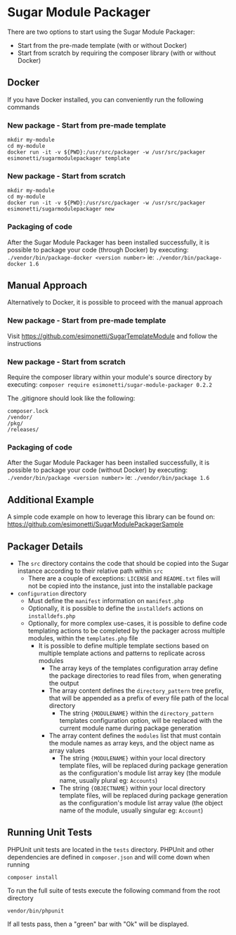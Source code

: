 # Sugar Module Packager

There are two options to start using the Sugar Module Packager:

* Start from the pre-made template (with or without Docker)
* Start from scratch by requiring the composer library (with or without Docker)

## Docker
If you have Docker installed, you can conveniently run the following commands

### New package - Start from pre-made template
```
mkdir my-module
cd my-module
docker run -it -v ${PWD}:/usr/src/packager -w /usr/src/packager esimonetti/sugarmodulepackager template
```

### New package - Start from scratch
```
mkdir my-module
cd my-module
docker run -it -v ${PWD}:/usr/src/packager -w /usr/src/packager esimonetti/sugarmodulepackager new
```

### Packaging of code
After the Sugar Module Packager has been installed successfully, it is possible to package your code (through Docker) by executing: `./vendor/bin/package-docker <version number>` ie: `./vendor/bin/package-docker 1.6`


## Manual Approach
Alternatively to Docker, it is possible to proceed with the manual approach

### New package - Start from pre-made template
Visit https://github.com/esimonetti/SugarTemplateModule and follow the instructions

### New package - Start from scratch
Require the composer library within your module's source directory by executing: `composer require esimonetti/sugar-module-packager 0.2.2`

The .gitignore should look like the following:
```
composer.lock
/vendor/
/pkg/
/releases/
```

### Packaging of code
After the Sugar Module Packager has been installed successfully, it is possible to package your code (without Docker) by executing: `./vendor/bin/package <version number>` ie: `./vendor/bin/package 1.6`

## Additional Example
A simple code example on how to leverage this library can be found on: https://github.com/esimonetti/SugarModulePackagerSample

## Packager Details
* The `src` directory contains the code that should be copied into the Sugar instance according to their relative path within `src`
    * There are a couple of exceptions: `LICENSE` and `README.txt` files will not be copied into the instance, just into the installable package
* `configuration` directory
    * Must define the `manifest` information on `manifest.php`
    * Optionally, it is possible to define the `installdefs` actions on `installdefs.php`
    * Optionally, for more complex use-cases, it is possible to define code templating actions to be completed by the packager across multiple modules, within the `templates.php` file
        * It is possible to define multiple template sections based on multiple template actions and patterns to replicate across modules
            * The array keys of the templates configuration array define the package directories to read files from, when generating the output
            * The array content defines the `directory_pattern` tree prefix, that will be appended as a prefix of every file path of the local directory
                * The string `{MODULENAME}` within the `directory_pattern` templates configuration option, will be replaced with the current module name during package generation
            * The array content defines the `modules` list that must contain the module names as array keys, and the object name as array values
                * The string `{MODULENAME}` within your local directory template files, will be replaced during package generation as the configuration's module list array key (the module name, usually plural eg: `Accounts`)
                * The string `{OBJECTNAME}` within your local directory template files, will be replaced during package generation as the configuration's module list array value (the object name of the module, usually singular eg: `Account`)

## Running Unit Tests

PHPUnit unit tests are located in the `tests` directory. PHPUnit and other dependencies are defined in `composer.json`
and will come down when running 
```
composer install
```

To run the full suite of tests execute the following command from the root directory
```
vendor/bin/phpunit
```
If all tests pass, then a "green" bar with "Ok" will be displayed.
